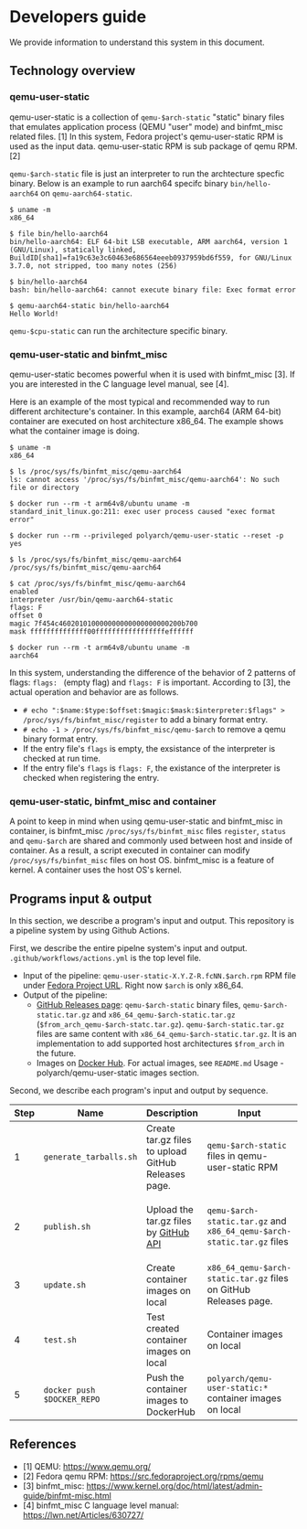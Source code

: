 # Developers guide

We provide information to understand this system in this document.

## Technology overview

### qemu-user-static

qemu-user-static is a collection of `qemu-$arch-static` "static" binary files that emulates application process (QEMU "user" mode) and binfmt_misc related files. [1]
In this system, Fedora project's qemu-user-static RPM is used as the input data. qemu-user-static RPM is sub package of qemu RPM. [2]

`qemu-$arch-static` file is just an interpreter to run the archtecture specfic binary. Below is an example to run aarch64 specifc binary `bin/hello-aarch64` on `qemu-aarch64-static`.

```
$ uname -m
x86_64

$ file bin/hello-aarch64
bin/hello-aarch64: ELF 64-bit LSB executable, ARM aarch64, version 1 (GNU/Linux), statically linked, BuildID[sha1]=fa19c63e3c60463e686564eeeb0937959bd6f559, for GNU/Linux 3.7.0, not stripped, too many notes (256)

$ bin/hello-aarch64
bash: bin/hello-aarch64: cannot execute binary file: Exec format error

$ qemu-aarch64-static bin/hello-aarch64
Hello World!
```

`qemu-$cpu-static` can run the architecture specific binary.


### qemu-user-static and binfmt_misc

qemu-user-static becomes powerful when it is used with binfmt_misc [3].
If you are interested in the C language level manual, see [4].

Here is an example of the most typical and recommended way to run different architecture's container.
In this example, aarch64 (ARM 64-bit) container are executed on host architecture x86_64.
The example shows what the container image is doing.

```
$ uname -m
x86_64

$ ls /proc/sys/fs/binfmt_misc/qemu-aarch64
ls: cannot access '/proc/sys/fs/binfmt_misc/qemu-aarch64': No such file or directory

$ docker run --rm -t arm64v8/ubuntu uname -m
standard_init_linux.go:211: exec user process caused "exec format error"

$ docker run --rm --privileged polyarch/qemu-user-static --reset -p yes

$ ls /proc/sys/fs/binfmt_misc/qemu-aarch64
/proc/sys/fs/binfmt_misc/qemu-aarch64

$ cat /proc/sys/fs/binfmt_misc/qemu-aarch64
enabled
interpreter /usr/bin/qemu-aarch64-static
flags: F
offset 0
magic 7f454c460201010000000000000000000200b700
mask ffffffffffffff00fffffffffffffffffeffffff

$ docker run --rm -t arm64v8/ubuntu uname -m
aarch64
```

In this system, understanding the difference of the behavior of 2 patterns of flags: `flags: ` (empty flag) and `flags: F` is important.
According to [3], the actual operation and behavior are as follows.

* `# echo ":$name:$type:$offset:$magic:$mask:$interpreter:$flags" > /proc/sys/fs/binfmt_misc/register` to add a binary format entry.
* `# echo -1 > /proc/sys/fs/binfmt_misc/qemu-$arch` to remove a qemu binary format entry.
* If the entry file's `flags` is empty, the exsistance of the interpreter is checked at run time.
* If the entry file's `flags` is `flags: F`, the existance of the interpreter is checked when registering the entry.

### qemu-user-static, binfmt_misc and container

A point to keep in mind when using qemu-user-static and binfmt_misc in container, is binfmt_misc `/proc/sys/fs/binfmt_misc` files `register`, `status` and `qemu-$arch` are shared and commonly used between host and inside of container. As a result, a script executed in container can modify `/proc/sys/fs/binfmt_misc` files on host OS.
binfmt_misc is a feature of kernel. A container uses the host OS's kernel.

## Programs input & output

In this section, we describe a program's input and output.
This repository is a pipeline system by using Github Actions.

First, we describe the entire pipelne system's input and output. `.github/workflows/actions.yml` is the top level file.

* Input of the pipeline: `qemu-user-static-X.Y.Z-R.fcNN.$arch.rpm` RPM file under [Fedora Project URL](https://kojipkgs.fedoraproject.org/packages/qemu). Right now `$arch` is only x86_64.
* Output of the pipeline:
  * [GitHub Releases page](https://github.com/ioerror/qemu-user-static/releases): `qemu-$arch-static` binary files, `qemu-$arch-static.tar.gz` and `x86_64_qemu-$arch-static.tar.gz` (`$from_arch_qemu-$arch-statc.tar.gz`). `qemu-$arch-static.tar.gz` files are same content with `x86_64_qemu-$arch-static.tar.gz`. It is an implementation to add supported host architectures `$from_arch` in the future.
  * Images on [Docker Hub](https://hub.docker.com/r/polyarch/qemu-user-static/). For actual images, see `README.md` Usage - polyarch/qemu-user-static images section.

Second, we describe each program's input and output by sequence.

| Step | Name | Description | Input | Output |
| ---- | ---- | ----------- | ----- | ------ |
| 1 | `generate_tarballs.sh` | Create tar.gz files to upload GitHub Releases page. | `qemu-$arch-static` files in qemu-user-static RPM  | `qemu-$arch-static.tar.gz` and `x86_64_qemu-$arch-static.tar.gz` files |
| 2 | `publish.sh` | Upload the tar.gz files by [GitHub API](https://developer.github.com/) | `qemu-$arch-static.tar.gz` and `x86_64_qemu-$arch-static.tar.gz` files | `qemu-$arch-static.tar.gz` and `x86_64_qemu-$arch-static.tar.gz` files on GitHub Releases page. |
| 3 | `update.sh` | Create container images on local | `x86_64_qemu-$arch-static.tar.gz` files on GitHub Releases page. | Container images on local |
| 4 | `test.sh` | Test created container images on local | Container images on local | `test/*` container images created as a result of tests  |
| 5 | `docker push $DOCKER_REPO` | Push the container images to DockerHub | `polyarch/qemu-user-static:*` container images on local | `polyarch/qemu-user-static:*` container images on Docker Hub |

## References

* [1] QEMU: https://www.qemu.org/
* [2] Fedora qemu RPM: https://src.fedoraproject.org/rpms/qemu
* [3] binfmt_misc: https://www.kernel.org/doc/html/latest/admin-guide/binfmt-misc.html
* [4] binfmt_misc C language level manual: https://lwn.net/Articles/630727/
